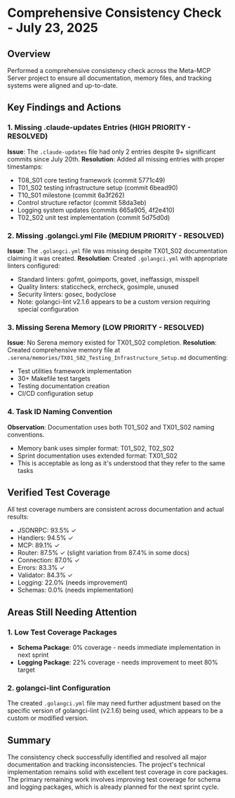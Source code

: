 # Comprehensive Consistency Check - July 23, 2025

## Overview
Performed a comprehensive consistency check across the Meta-MCP Server project to ensure all documentation, memory files, and tracking systems were aligned and up-to-date.

## Key Findings and Actions

### 1. Missing .claude-updates Entries (HIGH PRIORITY - RESOLVED)
**Issue**: The `.claude-updates` file had only 2 entries despite 9+ significant commits since July 20th.
**Resolution**: Added all missing entries with proper timestamps:
- T08_S01 core testing framework (commit 5771c49)
- T01_S02 testing infrastructure setup (commit 6bead90)
- T10_S01 milestone (commit 6a3f262)
- Control structure refactor (commit 58da3eb)
- Logging system updates (commits 665a905, 4f2e410)
- T02_S02 unit test implementation (commit 5d75d0d)

### 2. Missing .golangci.yml File (MEDIUM PRIORITY - RESOLVED)
**Issue**: The `.golangci.yml` file was missing despite TX01_S02 documentation claiming it was created.
**Resolution**: Created `.golangci.yml` with appropriate linters configured:
- Standard linters: gofmt, goimports, govet, ineffassign, misspell
- Quality linters: staticcheck, errcheck, gosimple, unused
- Security linters: gosec, bodyclose
- Note: golangci-lint v2.1.6 appears to be a custom version requiring special configuration

### 3. Missing Serena Memory (LOW PRIORITY - RESOLVED)
**Issue**: No Serena memory existed for TX01_S02 completion.
**Resolution**: Created comprehensive memory file at `.serena/memories/TX01_S02_Testing_Infrastructure_Setup.md` documenting:
- Test utilities framework implementation
- 30+ Makefile test targets
- Testing documentation creation
- CI/CD configuration setup

### 4. Task ID Naming Convention
**Observation**: Documentation uses both T01_S02 and TX01_S02 naming conventions.
- Memory bank uses simpler format: T01_S02, T02_S02
- Sprint documentation uses extended format: TX01_S02
- This is acceptable as long as it's understood that they refer to the same tasks

## Verified Test Coverage
All test coverage numbers are consistent across documentation and actual results:
- JSONRPC: 93.5% ✓
- Handlers: 94.5% ✓
- MCP: 89.1% ✓
- Router: 87.5% ✓ (slight variation from 87.4% in some docs)
- Connection: 87.0% ✓
- Errors: 83.3% ✓
- Validator: 84.3% ✓
- Logging: 22.0% (needs improvement)
- Schemas: 0.0% (needs implementation)

## Areas Still Needing Attention

### 1. Low Test Coverage Packages
- **Schema Package**: 0% coverage - needs immediate implementation in next sprint
- **Logging Package**: 22% coverage - needs improvement to meet 80% target

### 2. golangci-lint Configuration
The created `.golangci.yml` file may need further adjustment based on the specific version of golangci-lint (v2.1.6) being used, which appears to be a custom or modified version.

## Summary
The consistency check successfully identified and resolved all major documentation and tracking inconsistencies. The project's technical implementation remains solid with excellent test coverage in core packages. The primary remaining work involves improving test coverage for schema and logging packages, which is already planned for the next sprint cycle.